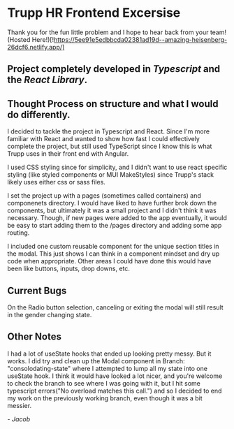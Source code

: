 # Trupp HR Frontend Excersise

Thank you for the fun little problem and I hope to hear back from your team!
(Hosted Here!)[!https://5ee91e5edbbcda02381ad19d--amazing-heisenberg-26dcf6.netlify.app/]

## Project completely developed in _Typescript_ and the _React Library_.

## Thought Process on structure and what I would do differently.

I decided to tackle the project in Typescript and React. Since I'm more familiar with React and wanted to show how fast I could effectively complete the project, but still used TypeScript since I know this is what Trupp uses in their front end with Angular.

I used CSS styling since for simplicity, and I didn't want to use react specific styling (like styled components or MUI MakeStyles) since Trupp's stack likely uses either css or sass files.

I set the project up with a pages (sometimes called containers) and componenets directory. I would have liked to have further brok down the components, but ultimately it was a small project and I didn't think it was necessary. Though, if new pages were added to the app eventually, it would be easy to start adding them to the /pages directory and adding some app routing.

I included one custom reusable component for the unique section titles in the modal. This just shows I can think in a component mindset and dry up code when appropriate. Other areas I could have done this would have been like buttons, inputs, drop downs, etc.

## Current Bugs

On the Radio button selection, canceling or exiting the modal will still result in the gender changing state.

## Other Notes

I had a lot of useState hooks that ended up looking pretty messy. But it works. I did try and clean up the Modal component in Branch: "consolodating-state" where I attempted to lump all my state into one useState hook. I think it would have looked a lot nicer, and you're welcome to check the branch to see where I was going with it, but I hit some typescript errors("No overload matches this call.") and so I decided to end my work on the previously working branch, even though it was a bit messier.

_- Jacob_
